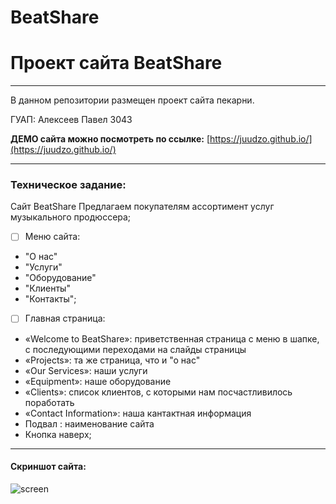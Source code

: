 # BeatShare
Проект сайта BeatShare 
========================================================================================
***
В данном репозитории размещен проект сайта пекарни.


ГУАП: Алексеев Павел 3043

**ДЕМО сайта можно посмотреть по ссылке:** [https://juudzo.github.io/](https://juudzo.github.io/)
***

### Техническое задание:
Сайт BeatShare
Предлагаем покупателям ассортимент услуг музыкального продюссера;
- [ ] Меню сайта:
- "О нас"
- "Услуги"
- "Оборудование"
- "Клиенты"
- "Контакты";
- [ ] Главная страница: 
-  «Welcome to BeatShare»: приветственная страница с меню в шапке, с последующими переходами на слайды страницы
-  «Projects»: та же страница, что и "о нас"
-  «Our Services»: наши услуги
-  «Equipment»: наше оборудование
-  «Clients»: cписок клиентов, с которыми нам посчастливилось поработать
-  «Contact Information»: наша кантактная информация
-  Подвал : наименование сайта
-  Кнопка наверх;
***

#### Скриншот сайта:

![screen](https://i.ibb.co/R46XfVc/beatshare.jpg)
